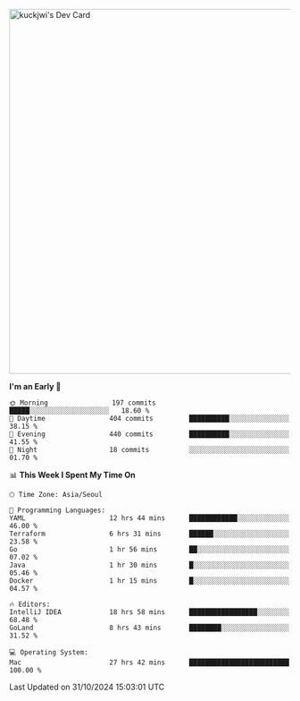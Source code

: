 <a href="https://app.daily.dev/kuckhwancho"><img src="https://api.daily.dev/devcards/v2/efef39c8028947428b3c0b486b9cd9b6.png?r=iz2&type=wide" width="652" alt="kuckjwi's Dev Card"/></a>

<!--START_SECTION:waka-->
**I'm an Early 🐤** 

```text
🌞 Morning                197 commits         █████░░░░░░░░░░░░░░░░░░░░   18.60 % 
🌆 Daytime                404 commits         ██████████░░░░░░░░░░░░░░░   38.15 % 
🌃 Evening                440 commits         ██████████░░░░░░░░░░░░░░░   41.55 % 
🌙 Night                  18 commits          ░░░░░░░░░░░░░░░░░░░░░░░░░   01.70 % 
```


📊 **This Week I Spent My Time On** 

```text
🕑︎ Time Zone: Asia/Seoul

💬 Programming Languages: 
YAML                     12 hrs 44 mins      ████████████░░░░░░░░░░░░░   46.00 % 
Terraform                6 hrs 31 mins       ██████░░░░░░░░░░░░░░░░░░░   23.58 % 
Go                       1 hr 56 mins        ██░░░░░░░░░░░░░░░░░░░░░░░   07.02 % 
Java                     1 hr 30 mins        █░░░░░░░░░░░░░░░░░░░░░░░░   05.46 % 
Docker                   1 hr 15 mins        █░░░░░░░░░░░░░░░░░░░░░░░░   04.57 % 

🔥 Editors: 
IntelliJ IDEA            18 hrs 58 mins      █████████████████░░░░░░░░   68.48 % 
GoLand                   8 hrs 43 mins       ████████░░░░░░░░░░░░░░░░░   31.52 % 

💻 Operating System: 
Mac                      27 hrs 42 mins      █████████████████████████   100.00 % 
```


 Last Updated on 31/10/2024 15:03:01 UTC
<!--END_SECTION:waka-->
